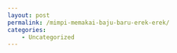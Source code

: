 ```yaml
---
layout: post
permalink: /mimpi-memakai-baju-baru-erek-erek/
categories:
    - Uncategorized
---
```


